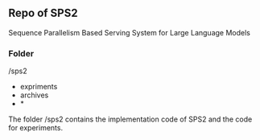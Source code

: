 ## Repo of SPS2

Sequence Parallelism Based Serving System for Large Language Models

### Folder
/sps2
- expriments
- archives
- \*

The folder /sps2 contains the implementation code of SPS2 and the code for experiments.
